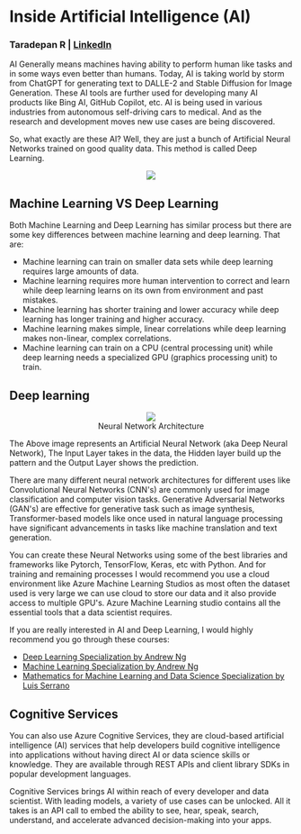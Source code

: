 # Inside Artificial Intelligence (AI)
### Taradepan R | [LinkedIn](https://www.linkedin.com/in/taradepan-r/)

AI Generally means machines having ability to perform human like tasks and in some ways even better than humans. Today, AI is taking world by storm from ChatGPT for generating text to DALLE-2 and Stable Diffusion for Image Generation. These AI tools are further used for developing many AI products like Bing AI, GitHub Copilot, etc. AI is being used in various industries from autonomous self-driving cars to medical. And as the research and development moves new use cases are being discovered.

So, what exactly are these AI? Well, they are just a bunch of Artificial Neural Networks trained on good quality data. This method is called Deep Learning.

<p align="center"><img src="https://github.com/taradepan/studentambassadors/blob/6fa5b2c28e959dad0e7ecf6584af9e096de01e7b/Ambassador-Blogs/Assets/ai.png"><br></p>

## Machine Learning VS Deep Learning

Both Machine Learning and Deep Learning has similar process but there are some key differences between machine learning and deep learning. That are:

- Machine learning can train on smaller data sets while deep learning requires large amounts of data.
- Machine learning requires more human intervention to correct and learn while deep learning learns on its own from environment and past mistakes.
- Machine learning has shorter training and lower accuracy while deep learning has longer training and higher accuracy.
- Machine learning makes simple, linear correlations while deep learning makes non-linear, complex correlations.
- Machine learning can train on a CPU (central processing unit) while deep learning needs a specialized GPU (graphics processing unit) to train.

## Deep learning
<p align="center"><img src="https://github.com/taradepan/studentambassadors/blob/6fa5b2c28e959dad0e7ecf6584af9e096de01e7b/Ambassador-Blogs/Assets/nn.png"><br>Neural Network Architecture</p>

The Above image represents an Artificial Neural Network (aka Deep Neural Network), The Input Layer takes in the data, the Hidden layer build up the pattern and the Output Layer shows the prediction.

There are many different neural network architectures for different uses like Convolutional Neural Networks (CNN's) are commonly used for image classification and computer vision tasks. Generative Adversarial Networks (GAN's) are effective for generative task such as image synthesis, Transformer-based models like once used in natural language processing have significant advancements in tasks like machine translation and text generation.

You can create these Neural Networks using some of the best libraries and frameworks like Pytorch, TensorFlow, Keras, etc with Python. And for training and remaining processes I would recommend you use a cloud environment like Azure Machine Learning Studios as most often the dataset used is very large we can use cloud to store our data and it also provide access to multiple GPU's. Azure Machine Learning studio contains all the essential tools that a data scientist requires.

If you are really interested in AI and Deep Learning, I would highly recommend you go through these courses:

- [Deep Learning Specialization by Andrew Ng](https://www.coursera.org/specializations/deep-learning)
- [Machine Learning Specialization by Andrew Ng](https://www.coursera.org/specializations/machine-learning-introduction)
- [Mathematics for Machine Learning and Data Science Specialization by Luis Serrano](https://www.coursera.org/specializations/mathematics-for-machine-learning-and-data-science)

## Cognitive Services

You can also use Azure Cognitive Services, they are cloud-based artificial intelligence (AI) services that help developers build cognitive intelligence into applications without having direct AI or data science skills or knowledge. They are available through REST APIs and client library SDKs in popular development languages.

Cognitive Services brings AI within reach of every developer and data scientist. With leading models, a variety of use cases can be unlocked. All it takes is an API call to embed the ability to see, hear, speak, search, understand, and accelerate advanced decision-making into your apps.

